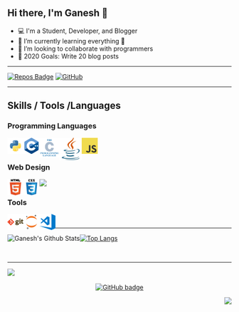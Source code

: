 ## Hi there, I'm Ganesh 👋

- 💻 I'm a Student, Developer, and Blogger
- 🌱 I’m currently learning everything 🤣
- 👯 I’m looking to collaborate with programmers
- 🥅 2020 Goals: Write 20 blog posts

---

[![Repos Badge](https://badges.pufler.dev/repos/ganeshkaricharla)](https://badges.pufler.dev)
<a href="https://github.com/ganeshkaricharla"><img src="https://img.shields.io/github/followers/ganeshkaricharla.svg?label=GitHub&style=social" alt="GitHub"></a>

---

## Skills / Tools /Languages

### Programming Languages

<img align="left" width="36px" src="https://raw.githubusercontent.com/github/explore/80688e429a7d4ef2fca1e82350fe8e3517d3494d/topics/python/python.png" />
<img align="left" width="36px" src="https://raw.githubusercontent.com/github/explore/80688e429a7d4ef2fca1e82350fe8e3517d3494d/topics/cpp/cpp.png" />
<img align="left" width="45px" src="https://raw.githubusercontent.com/github/explore/80688e429a7d4ef2fca1e82350fe8e3517d3494d/topics/c/c.png" />
<img align="left" width="50px" src="https://raw.githubusercontent.com/github/explore/fbceb94436312b6dacde68d122a5b9c7d11f9524/topics/java/java.png" />
<img align="left" width="36px" src="https://raw.githubusercontent.com/github/explore/80688e429a7d4ef2fca1e82350fe8e3517d3494d/topics/javascript/javascript.png" />

<br/>
<br/>

### Web Design
<img width="20px" src="https://img.shields.io/badge/-HTML-orange"/>
<img align="left" width="36px" src="https://raw.githubusercontent.com/github/explore/80688e429a7d4ef2fca1e82350fe8e3517d3494d/topics/html/html.png" />
<img align="left" width="36px" src="https://raw.githubusercontent.com/github/explore/80688e429a7d4ef2fca1e82350fe8e3517d3494d/topics/css/css.png" />

<br/>

### Tools

<img align="left" width="36px" src="https://raw.githubusercontent.com/github/explore/80688e429a7d4ef2fca1e82350fe8e3517d3494d/topics/git/git.png" />
<img align="left" width="36px" src="https://raw.githubusercontent.com/github/explore/80688e429a7d4ef2fca1e82350fe8e3517d3494d/topics/jupyter-notebook/jupyter-notebook.png" /> 
<img align="left" width="36px" src="https://raw.githubusercontent.com/github/explore/80688e429a7d4ef2fca1e82350fe8e3517d3494d/topics/visual-studio-code/visual-studio-code.png" />


<br/>

---

<img align="left" alt="Ganesh's Github Stats" src="https://github-readme-stats.vercel.app/api?username=ganeshkaricharla&show_icons=true&hide_border=true&theme=radical" />

[![Top Langs](https://github-readme-stats.vercel.app/api/top-langs/?username=ganeshkaricharla&hide=javascript,html)](https://github.com/ganeshkaricharla/github-readme-stats)

<br/>

---

<p align="left"> 
  <img src="https://profile-counter.glitch.me/ganeshkaricharla/count.svg"/>
</p>

<p align="center">
  <a href="https://github.com/ganeshkaricharla?tab=followers">
    <img src="https://img.shields.io/github/followers/ganeshkaricharla?label=Followers&logo=GitHub&style=for-the-badge" alt="GitHub badge" />
  </a>
</p>
<p align="right">
  <a href="http://twitter.com/ganeshkaricharla">
    <img src="https://img.shields.io/twitter/follow/GaneshKarichar1?label=Twitter&logo=twitter&style=for-the-badge" />
  </a>
</p>
